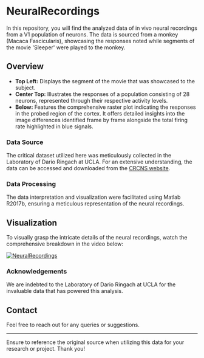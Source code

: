 # NeuralRecordings

In this repository, you will find the analyzed data of in vivo neural recordings from a V1 population of neurons. The data is sourced from a monkey (Macaca Fascicularis), showcasing the responses noted while segments of the movie 'Sleeper' were played to the monkey.

## Overview

- **Top Left:** Displays the segment of the movie that was showcased to the subject.
- **Center Top:** Illustrates the responses of a population consisting of 28 neurons, represented through their respective activity levels.
- **Below:** Features the comprehensive raster plot indicating the responses in the probed region of the cortex. It offers detailed insights into the image differences identified frame by frame alongside the total firing rate highlighted in blue signals.
  
### Data Source

The critical dataset utilized here was meticulously collected in the Laboratory of Dario Ringach at UCLA. For an extensive understanding, the data can be accessed and downloaded from the [CRCNS website](https://crcns.org/data-sets/vc/pvc-1/about).

### Data Processing

The data interpretation and visualization were facilitated using Matlab R2017b, ensuring a meticulous representation of the neural recordings.

## Visualization

To visually grasp the intricate details of the neural recordings, watch the comprehensive breakdown in the video below:

[![NeuralRecordings](http://img.youtube.com/vi/7vM9PFfVO5c/0.jpg)](http://www.youtube.com/watch?v=7vM9PFfVO5c "NeuralRecordings")

### Acknowledgements

We are indebted to the Laboratory of Dario Ringach at UCLA for the invaluable data that has powered this analysis.

## Contact

Feel free to reach out for any queries or suggestions.

---

Ensure to reference the original source when utilizing this data for your research or project. Thank you!
